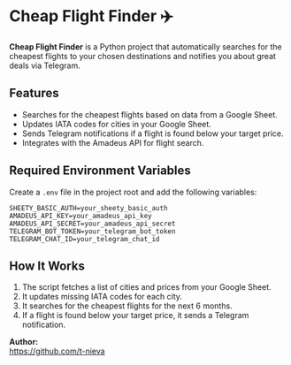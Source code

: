 # Cheap Flight Finder ✈️

**Cheap Flight Finder** is a Python project that automatically searches for the cheapest flights 
to your chosen destinations and notifies you about great deals via Telegram.

## Features

- Searches for the cheapest flights based on data from a Google Sheet.
- Updates IATA codes for cities in your Google Sheet.
- Sends Telegram notifications if a flight is found below your target price.
- Integrates with the Amadeus API for flight search.

## Required Environment Variables

Create a `.env` file in the project root and add the following variables:

```
SHEETY_BASIC_AUTH=your_sheety_basic_auth
AMADEUS_API_KEY=your_amadeus_api_key
AMADEUS_API_SECRET=your_amadeus_api_secret
TELEGRAM_BOT_TOKEN=your_telegram_bot_token
TELEGRAM_CHAT_ID=your_telegram_chat_id
```


## How It Works

1. The script fetches a list of cities and prices from your Google Sheet.
2. It updates missing IATA codes for each city.
3. It searches for the cheapest flights for the next 6 months.
4. If a flight is found below your target price, it sends a Telegram notification.

**Author:**  
https://github.com/t-nieva
